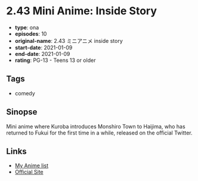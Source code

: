 # 2.43 Mini Anime: Inside Story

-   **type**: ona
-   **episodes**: 10
-   **original-name**: 2.43 ミニアニメ inside story
-   **start-date**: 2021-01-09
-   **end-date**: 2021-01-09
-   **rating**: PG-13 - Teens 13 or older

## Tags

-   comedy

## Sinopse

Mini anime where Kuroba introduces Monshiro Town to Haijima, who has returned to Fukui for the first time in a while, released on the official Twitter.

## Links

-   [My Anime list](https://myanimelist.net/anime/46004/243_Mini_Anime__Inside_Story)
-   [Official Site](https://243anime.com/minianime/)
